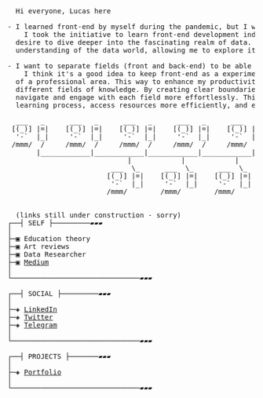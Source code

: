 <pre>
  Hi everyone, Lucas here

- I learned front-end by myself during the pandemic, but I want to dive into understanding more about the Data world ♥️ 
    I took the initiative to learn front-end development independently. However, my curiosity and passion have now sparkeda 
  desire to dive deeper into the fascinating realm of data. I am eager to expand my knowledge and gain a comprehensive
  understanding of the data world, allowing me to explore its possibilities and contribute effectively.

- I want to separate fields (front and back-end) to be able to reach them more easily and efficiently.
    I think it's a good idea to keep front-end as a experimentation pursuit to my self and back-end as more
  of a professional area. This way to enhance my productivity and proficiency, I aim to compartmentalize 
  different fields of knowledge. By creating clear boundaries and focusing on individual areas, I can 
  navigate and engage with each field more effortlessly. This approach will enable me to streamline my 
  learning process, access resources more efficiently, and excel in each field with greater precision and effectiveness.

  ___   _      ___   _      ___   _      ___   _      ___   _
 [(_)] |=|    [(_)] |=|    [(_)] |=|    [(_)] |=|    [(_)] |=|
  '-`  |_|     '-`  |_|     '-`  |_|     '-`  |_|     '-`  |_|
 /mmm/  /     /mmm/  /     /mmm/  /     /mmm/  /     /mmm/  /
       |____________|____________|____________|____________|
                             |            |            |
                         ___  \_      ___  \_      ___  \_
                        [(_)] |=|    [(_)] |=|    [(_)] |=|
                         '-`  |_|     '-`  |_|     '-`  |_|
                        /mmm/        /mmm/        /mmm/
 

  (links still under construction - sorry)
┌──┤ SELF ├─────────▰▰▰
│
├─▣ Education theory
├─▣ Art reviews  
├─▣ Data Researcher
├─▣ <a href="https://medium.com/@souza.vilela.lucas" target="_blank">Medium</a>
│
└───────────────────────────────▰▰▰

┌──┤ SOCIAL ├─────────▰▰▰
│
├─◈ <a href="https://www.linkedin.com/in/lucas-vilela-souza/">LinkedIn</a>
├─◈ <a href="https://twitter.com/Lucas_Vilela_S">Twitter</a>
├─◈ <a href="https://t.me/lucasvilelasouza" target="blank">Telegram</a>
│
└───────────────────────────────▰▰▰

┌──┤ PROJECTS ├───────▰▰▰
│
├─◈ <a href="#">Portfolio</a>
│
└───────────────────────────────▰▰▰
</pre>
